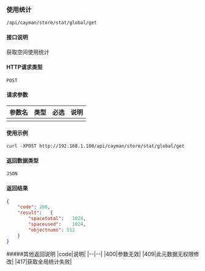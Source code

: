 ### 使用统计
`/api/cayman/store/stat/global/get`

#### 接口说明
获取空间使用统计

#### HTTP请求类型
`POST`

#### 请求参数
|参数名|类型|必选|说明|
|--|--|--|--|
||||||

#### 使用示例
```
curl -XPOST http://192.168.1.100/api/cayman/store/stat/global/get
```

#### 返回数据类型
`JSON`

#### 返回结果
```json
{
	"code":	200,
	"result":	{
		"spacetotal":	1024,
		"spaceused":	1024,
		"objectnums": 512
	}
}
```
#####其他返回说明
|code|说明|
|--|--|
|400|参数无效|
|409|此元数据无权限修改|
|417|获取全局统计失败|
